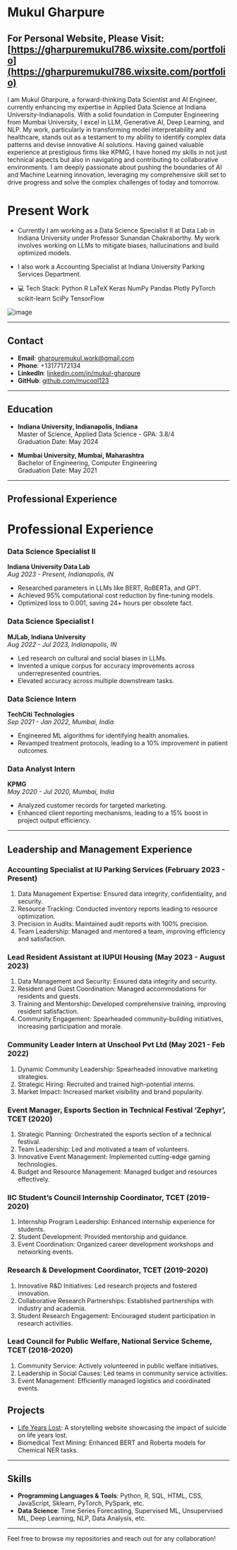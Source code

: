 # Mukul Gharpure

## For Personal Website, Please Visit: [https://gharpuremukul786.wixsite.com/portfolio](https://gharpuremukul786.wixsite.com/portfolio)


I am Mukul Gharpure, a forward-thinking Data Scientist and AI Engineer, currently enhancing my expertise in Applied Data Science at Indiana University-Indianapolis. With a solid foundation in Computer Engineering from Mumbai University, I excel in LLM, Generative AI, Deep Learning, and NLP. My work, particularly in transforming model interpretability and healthcare, stands out as a testament to my ability to identify complex data patterns and devise innovative AI solutions. Having gained valuable experience at prestigious firms like KPMG, I have honed my skills in not just technical aspects but also in navigating and contributing to collaborative environments. I am deeply passionate about pushing the boundaries of AI and Machine Learning innovation, leveraging my comprehensive skill set to drive progress and solve the complex challenges of today and tomorrow.

# Present Work
- Currently I am working as a Data Science Specialist II at Data Lab in Indiana University under Professor Sunandan Chakraborthy. My work involves working on LLMs to mitigate biases, hallucinations and build optimized models.
- I also work a Accounting Specialist at Indiana University Parking Services Department.

- 💻 Tech Stack:
 Python R LaTeX Keras NumPy Pandas Plotly PyTorch scikit-learn SciPy TensorFlow

![image](https://github.com/mucool123/mucool123/assets/59078822/8695c953-3b43-4717-b9b4-fbb48aef7eba)

---

## Contact

- **Email**: gharpuremukul.work@gmail.com
- **Phone**: +13177172134
- **LinkedIn**: [linkedin.com/in/mukul-gharpure](https://linkedin.com/in/mukul-gharpure)
- **GitHub**: [github.com/mucool123](https://github.com/mucool123)

---

## Education

- **Indiana University, Indianapolis, Indiana**  
  Master of Science, Applied Data Science - GPA: 3.8/4  
  Graduation Date: May 2024

- **Mumbai University, Mumbai, Maharashtra**  
  Bachelor of Engineering, Computer Engineering  
  Graduation Date: May 2021

---

## Professional Experience

# Professional Experience

### Data Science Specialist II
**Indiana University Data Lab**  
*Aug 2023 - Present, Indianapolis, IN*

- Researched parameters in LLMs like BERT, RoBERTa, and GPT.
- Achieved 95% computational cost reduction by fine-tuning models.
- Optimized loss to 0.001, saving 24+ hours per obsolete fact.

### Data Science Specialist I
**MJLab, Indiana University**  
*Aug 2022 - Jul 2023, Indianapolis, IN*

- Led research on cultural and social biases in LLMs.
- Invented a unique corpus for accuracy improvements across underrepresented countries.
- Elevated accuracy across multiple downstream tasks.

### Data Science Intern
**TechCiti Technologies**  
*Sep 2021 - Jan 2022, Mumbai, India*

- Engineered ML algorithms for identifying health anomalies.
- Revamped treatment protocols, leading to a 10% improvement in patient outcomes.

### Data Analyst Intern
**KPMG**  
*May 2020 - Jul 2020, Mumbai, India*

- Analyzed customer records for targeted marketing.
- Enhanced client reporting mechanisms, leading to a 15% boost in project output efficiency.



---

## Leadership and Management Experience

### Accounting Specialist at IU Parking Services (February 2023 - Present)

  1. Data Management Expertise: Ensured data integrity, confidentiality, and security.
  2. Resource Tracking: Conducted inventory reports leading to resource optimization.
  3. Precision in Audits: Maintained audit reports with 100% precision.
  4. Team Leadership: Managed and mentored a team, improving efficiency and satisfaction.

### Lead Resident Assistant at IUPUI Housing (May 2023 - August 2023)

  1. Data Management and Security: Ensured data integrity and security.
  2. Resident and Guest Coordination: Managed accommodations for residents and guests.
  3. Training and Mentorship: Developed comprehensive training, improving resident satisfaction.
  4. Community Engagement: Spearheaded community-building initiatives, increasing participation and morale.
  
### Community Leader Intern at Unschool Pvt Ltd (May 2021 - Feb 2022)

1. Dynamic Community Leadership: Spearheaded innovative marketing strategies.
2. Strategic Hiring: Recruited and trained high-potential interns.
3. Market Impact: Increased market visibility and brand popularity.

### Event Manager, Esports Section in Technical Festival ‘Zephyr’, TCET (2020)

1. Strategic Planning: Orchestrated the esports section of a technical festival.
2. Team Leadership: Led and motivated a team of volunteers.
3. Innovative Event Management: Implemented cutting-edge gaming technologies.
4. Budget and Resource Management: Managed budget and resources effectively.


### IIC Student’s Council Internship Coordinator, TCET (2019-2020)

1. Internship Program Leadership: Enhanced internship experience for students.
2. Student Development: Provided mentorship and guidance.
3. Event Coordination: Organized career development workshops and networking events.


### Research & Development Coordinator, TCET (2019-2020)

1. Innovative R&D Initiatives: Led research projects and fostered innovation.
2. Collaborative Research Partnerships: Established partnerships with industry and academia.
3. Student Research Engagement: Encouraged student participation in research activities.


### Lead Council for Public Welfare, National Service Scheme, TCET (2018-2020)

1. Community Service: Actively volunteered in public welfare initiatives.
2. Leadership in Social Causes: Led teams in community service activities.
3. Event Management: Efficiently managed logistics and coordinated events.






## Projects

- [Life Years Lost](https://mucool123.github.io/Life-Years-Lost/): A storytelling website showcasing the impact of suicide on life years lost.
- Biomedical Text Mining: Enhanced BERT and Roberta models for Chemical NER tasks.

---

## Skills

- **Programming Languages & Tools**: Python, R, SQL, HTML, CSS, JavaScript, Sklearn, PyTorch, PySpark, etc.
- **Data Science**: Time Series Forecasting, Supervised ML, Unsupervised ML, Deep Learning, NLP, Data Analysis, etc.

---

Feel free to browse my repositories and reach out for any collaboration!

